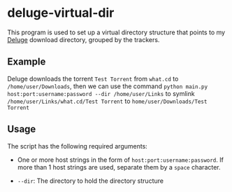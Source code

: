 deluge-virtual-dir
==================

This program is used to set up a virtual directory structure that points to my [Deluge](http://deluge-torrent.org/) download directory,
grouped by the trackers.

Example
-------

Deluge downloads the torrent `Test Torrent` from `what.cd` to `/home/user/Downloads`,
then we can use the command `python main.py host:port:username:password --dir /home/user/Links`
to symlink `/home/user/Links/what.cd/Test Torrent` to `home/user/Downloads/Test Torrent`

Usage
-----

The script has the following required arguments:

- One or more host strings in the form of `host:port:username:password`.
If more than 1 host strings are used, separate them by a `space` character.

- `--dir`: The directory to hold the directory structure